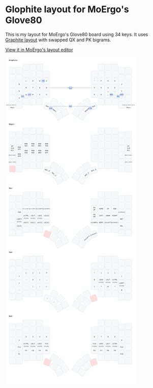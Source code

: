 # Glophite layout for MoErgo's Glove80

This is my layout for MoErgo's Glove80 board using 34 keys.
It uses [Graphite layout](https://github.com/rdavison/graphite-layout) with swapped QX and PK bigrams.

[View it in MoErgo's layout editor](https://my.glove80.com/#/layout/user/970282ba-4ec1-4057-bbb3-a35c8b2f7c84)

![Layout SVG](glophite.svg)
